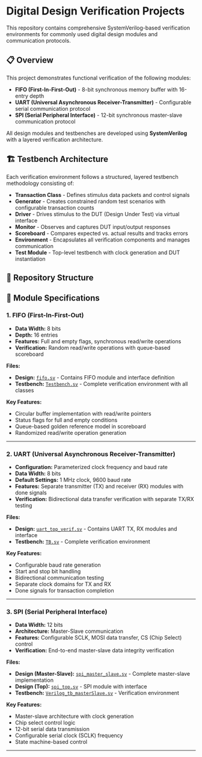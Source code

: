 # Digital Design Verification Projects

This repository contains comprehensive SystemVerilog-based verification environments for commonly used digital design modules and communication protocols.

## 📋 Overview

This project demonstrates functional verification of the following modules:
- **FIFO (First-In-First-Out)** - 8-bit synchronous memory buffer with 16-entry depth
- **UART (Universal Asynchronous Receiver-Transmitter)** - Configurable serial communication protocol
- **SPI (Serial Peripheral Interface)** - 12-bit synchronous master-slave communication protocol

All design modules and testbenches are developed using **SystemVerilog** with a layered verification architecture.

## 🏗️ Testbench Architecture

Each verification environment follows a structured, layered testbench methodology consisting of:

- **Transaction Class** - Defines stimulus data packets and control signals
- **Generator** - Creates constrained random test scenarios with configurable transaction counts
- **Driver** - Drives stimulus to the DUT (Design Under Test) via virtual interface
- **Monitor** - Observes and captures DUT input/output responses
- **Scoreboard** - Compares expected vs. actual results and tracks errors
- **Environment** - Encapsulates all verification components and manages communication
- **Test Module** - Top-level testbench with clock generation and DUT instantiation

## 📁 Repository Structure
## 🚀 Module Specifications

### 1. FIFO (First-In-First-Out)

- **Data Width:** 8 bits
- **Depth:** 16 entries
- **Features:** Full and empty flags, synchronous read/write operations
- **Verification:** Random read/write operations with queue-based scoreboard

**Files:**
- **Design:** [`fifo.sv`](fifo.sv) - Contains FIFO module and interface definition
- **Testbench:** [`Testbench.sv`](Testbench.sv) - Complete verification environment with all classes

**Key Features:**
- Circular buffer implementation with read/write pointers
- Status flags for full and empty conditions
- Queue-based golden reference model in scoreboard
- Randomized read/write operation generation

---

### 2. UART (Universal Asynchronous Receiver-Transmitter)

- **Configuration:** Parameterized clock frequency and baud rate
- **Data Width:** 8 bits
- **Default Settings:** 1 MHz clock, 9600 baud rate
- **Features:** Separate transmitter (TX) and receiver (RX) modules with done signals
- **Verification:** Bidirectional data transfer verification with separate TX/RX testing

**Files:**
- **Design:** [`uart_top_verif.sv`](uart_top_verif.sv) - Contains UART TX, RX modules and interface
- **Testbench:** [`TB.sv`](TB.sv) - Complete verification environment

**Key Features:**
- Configurable baud rate generation
- Start and stop bit handling
- Bidirectional communication testing
- Separate clock domains for TX and RX
- Done signals for transaction completion

---

### 3. SPI (Serial Peripheral Interface)

- **Data Width:** 12 bits
- **Architecture:** Master-Slave communication
- **Features:** Configurable SCLK, MOSI data transfer, CS (Chip Select) control
- **Verification:** End-to-end master-slave data integrity verification

**Files:**
- **Design (Master-Slave):** [`spi_master_slave.sv`](spi_master_slave.sv) - Complete master-slave implementation
- **Design (Top):** [`spi_top.sv`](spi_top.sv) - SPI module with interface
- **Testbench:** [`Verilog_tb_masterSlave.sv`](Verilog_tb_masterSlave.sv) - Verification environment

**Key Features:**
- Master-slave architecture with clock generation
- Chip select control logic
- 12-bit serial data transmission
- Configurable serial clock (SCLK) frequency
- State machine-based control

---

